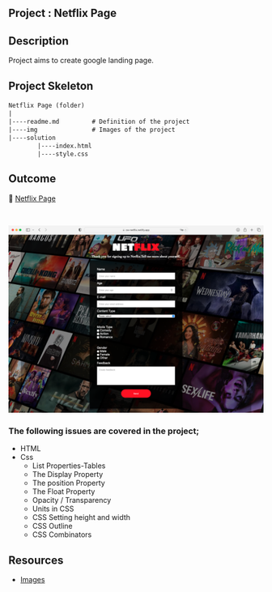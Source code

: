 ## Project : Netflix Page

## Description

Project aims to create google landing page.

## Project Skeleton

```
Netflix Page (folder)
|
|----readme.md         # Definition of the project
|----img               # Images of the project
|----solution
        |----index.html
        |----style.css

```

## Outcome

🔗 [Netflix Page](https://cw-netflix.netlify.app/)

<br>

![Netflix Page](./netflix.png)

### The following issues are covered in the project;

- HTML
- Css
  - List Properties-Tables
  - The Display Property
  - The position Property
  - The Float Property
  - Opacity / Transparency
  - Units in CSS
  - CSS Setting height and width
  - CSS Outline
  - CSS Combinators

## Resources

- [Images](./img/)
